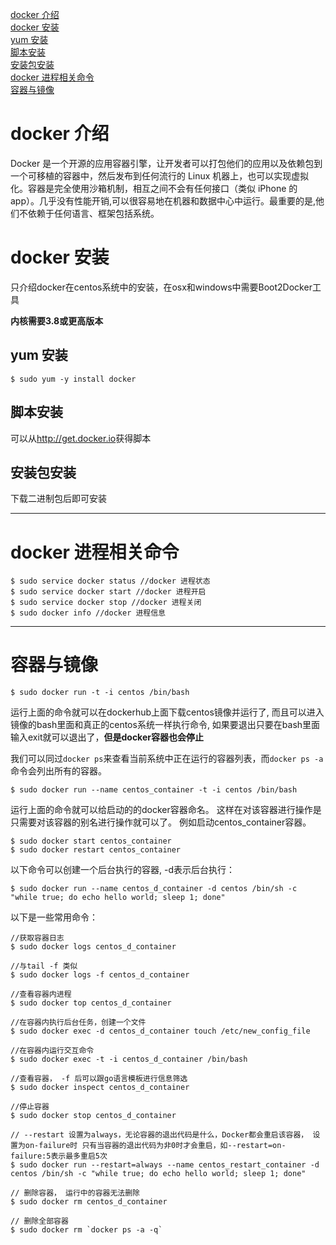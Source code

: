 [docker 介绍](#1)  
[docker 安装](#2)  
[yum 安装](#2.1)  
[脚本安装](#2.2)  
[安装包安装](#2.3)  
[docker 进程相关命令](#3)  
[容器与镜像](#4)  

# <span id = "1">docker 介绍</span>

Docker 是一个开源的应用容器引擎，让开发者可以打包他们的应用以及依赖包到一个可移植的容器中，然后发布到任何流行的 Linux 机器上，也可以实现虚拟化。容器是完全使用沙箱机制，相互之间不会有任何接口（类似 iPhone 的 app）。几乎没有性能开销,可以很容易地在机器和数据中心中运行。最重要的是,他们不依赖于任何语言、框架包括系统。

# <span id = "2">docker 安装</span>

只介绍docker在centos系统中的安装，在osx和windows中需要Boot2Docker工具

**内核需要3.8或更高版本**

## <span id = "2.1">yum 安装</span>
    $ sudo yum -y install docker

## <span id = "2.2">脚本安装</span>

可以从<http://get.docker.io>获得脚本

## <span id = "2.3">安装包安装</span>

下载二进制包后即可安装

***

# <span id = "3">docker 进程相关命令</span>

    $ sudo service docker status //docker 进程状态
    $ sudo service docker start //docker 进程开启
    $ sudo service docker stop //docker 进程关闭
    $ sudo docker info //docker 进程信息

***
# <span id = "4">容器与镜像</span>

    $ sudo docker run -t -i centos /bin/bash

运行上面的命令就可以在dockerhub上面下载centos镜像并运行了,
而且可以进入镜像的bash里面和真正的centos系统一样执行命令,
如果要退出只要在bash里面输入exit就可以退出了，**但是docker容器也会停止**

我们可以同过`docker ps`来查看当前系统中正在运行的容器列表，而`docker ps -a`命令会列出所有的容器。

    $ sudo docker run --name centos_container -t -i centos /bin/bash

运行上面的命令就可以给启动的的docker容器命名。
这样在对该容器进行操作是只需要对该容器的别名进行操作就可以了。
例如启动centos_container容器。

    $ sudo docker start centos_container
    $ sudo docker restart centos_container

以下命令可以创建一个后台执行的容器, -d表示后台执行：

    $ sudo docker run --name centos_d_container -d centos /bin/sh -c "while true; do echo hello world; sleep 1; done"

以下是一些常用命令：

    //获取容器日志
    $ sudo docker logs centos_d_container
    
    //与tail -f 类似 
    $ sudo docker logs -f centos_d_container
    
    //查看容器内进程 
    $ sudo docker top centos_d_container 
    
    //在容器内执行后台任务，创建一个文件
    $ sudo docker exec -d centos_d_container touch /etc/new_config_file 
    
    //在容器内运行交互命令
    $ sudo docker exec -t -i centos_d_container /bin/bash 
    
    //查看容器， -f 后可以跟go语言模板进行信息筛选
    $ sudo docker inspect centos_d_container 
    
    //停止容器
    $ sudo docker stop centos_d_container 
    
    // --restart 设置为always，无论容器的退出代码是什么，Docker都会重启该容器， 设置为on-failure时 只有当容器的退出代码为非0时才会重启，如--restart=on-failure:5表示最多重启5次
    $ sudo docker run --restart=always --name centos_restart_container -d centos /bin/sh -c "while true; do echo hello world; sleep 1; done"
    
    // 删除容器， 运行中的容器无法删除
    $ sudo docker rm centos_d_container
    
    // 删除全部容器
    $ sudo docker rm `docker ps -a -q`


